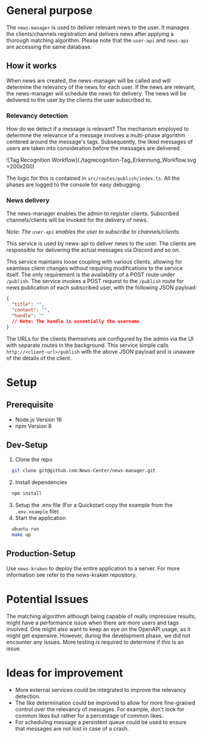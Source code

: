 # General purpose

The `news-manager` is used to deliver relevant news to the user. It manages the clients/channels registration and
delivers
news
after applying a thorough matching algorithm. Please note that the `user-api` and `news-api` are accessing the same
database.

## How it works

When news are created, the news-manager will be called and will determine the relevancy of the news for each user.
If the news are relevant, the news-manager will schedule the news for delivery. The news will be delivered to the user
by the clients the user subscribed to.

### Relevancy detection

How do we detect if a message is relevant?
The mechanism employed to determine the relevance of a message involves a multi-phase algorithm centered around the
message's tags. Subsequently, the liked messages of users are taken into consideration before the messages are
delivered.

![Tag Recognition Workflow](./tagrecognition-Tag_Erkennung_Workflow.svg =200x200)

The logic for this is contained in `src/routes/publish/index.ts`. All the phases are logged to the console for easy
debugging.

### News delivery

The news-manager enables the admin to register clients. Subscribed channels/clients will be
invoked
for the delivery of news. 

_Note: The `user-api` enables the user to subscribe to channels/clients._

This service is used by news-api to deliver news to the user. The clients are responsible for
delivering
the actual messages via Discord and so on.

This service maintains loose coupling with various clients, allowing for
seamless
client changes without requiring
modifications to the service itself. The only requirement is the availability of a POST route under `/publish`. The
service invokes a POST request to the `/publish` route for news publication of each subscribed user, with the following
JSON payload:

```json
{
  "title": "",
  "content": "",
  "handle": ""
  // Note: The handle is essentially the username
}
```

The URLs for the clients themselves are configured by the admin via the UI with separate routes in the background. This
service simple
calls `http://<client-url>/publish` with the above JSON
payload and is unaware of the details of the client.

# Setup

## Prerequisite

- Node.js Version 16
- npm Version 8

## Dev-Setup

1. Clone the repo

```bash
  git clone git@github.com:News-Center/news-manager.git
```

2. Install dependencies

```bash
  npm install
```

3. Setup the .env file (For a Quickstart copy the example from the `.env.example` file)
4. Start the application

```bash
  ubuntu run
  make up
```

## Production-Setup

Use `news-kraken` to deploy the entire application to a server. For more information see refer to the news-kraken
repository.

# Potential Issues

The matching algorithm although being capable of really impressive results, might have a performance issue when there
are
more users and tags involved. One might also want to keep an eye on the OpenAPI usage, as it might get expensive.
However, during the development phase, we did not encounter any issues. More testing is required to determine if this is
an issue.

# Ideas for improvement

* More external services could be integrated to improve the relevancy detection.
* The like determination could be improved to allow for more fine-grained control over the relevancy of messages. For
  example,
  don't look for common likes but rather for a percentage of common likes.
* For scheduling message a persistent queue could be used to ensure that messages are not lost in case of a crash.